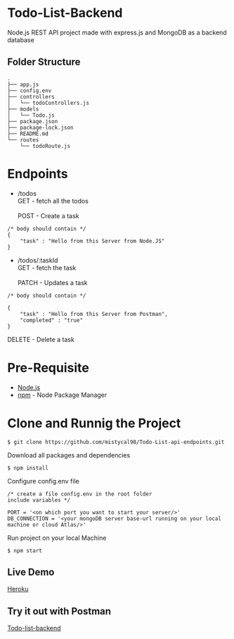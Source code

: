 
# Todo-List-Backend

Node.js REST API project made with express.js
and MongoDB as a backend database

## Folder Structure

```
.
├── app.js
├── config.env
├── controllers
│   └── todoControllers.js
├── models
│   └── Todo.js
├── package.json
├── package-lock.json
├── README.md
└── routes
    └── todoRoute.js
```

# Endpoints

- /todos <br>
  GET - fetch all the todos <br><br>
  POST - Create a task

```
/* body should contain */
{
    "task" : "Hello from this Server from Node.JS"
}
```

- /todos/:taskId <br>
  GET - fetch the task <br><br>
  PATCH - Updates a task

```
/* body should contain */

{
    "task" : "Hello from this Server from Postman",
    "completed" : "true"
}
```

DELETE - Delete a task


# Pre-Requisite

- [Node.js](https://nodejs.org/en/)
- [npm](https://www.npmjs.com/) - Node Package Manager

# Clone and Runnig the Project
```
$ git clone https://github.com/mistycal98/Todo-List-api-endpoints.git
```
Download all packages and dependencies
```
$ npm install
```
Configure config.env file
```
/* create a file config.env in the root folder
include variables */

PORT = '<on which port you want to start your server/>'
DB_CONNECTION = '<your mongoDB server base-url running on your local machine or cloud Atlas/>'
```
Run project on your local Machine
```
$ npm start
```

## Live Demo

[Heroku](https://todo-list-api-endpoints.herokuapp.com/)

## Try it out with Postman
[Todo-list-backend](https://www.getpostman.com/collections/edca98ecd38b0ee668b2)